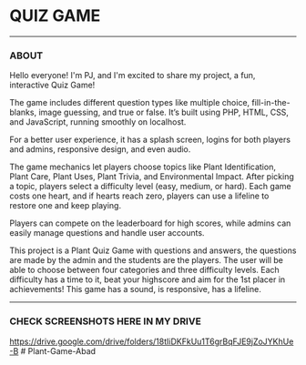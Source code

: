 
# QUIZ GAME
---
### ABOUT 
Hello everyone! I'm PJ, and I'm excited to share my project, a fun, interactive Quiz Game!

The game includes different question types like multiple choice, fill-in-the-blanks, image guessing, and true or false. It’s built using PHP, HTML, CSS, and JavaScript, running smoothly on localhost.

For a better user experience, it has a splash screen, logins for both players and admins, responsive design, and even audio.

The game mechanics let players choose topics like Plant Identification, Plant Care, Plant Uses, Plant Trivia, and Environmental Impact. After picking a topic, players select a difficulty level (easy, medium, or hard). Each game costs one heart, and if hearts reach zero, players can use a lifeline to restore one and keep playing.

Players can compete on the leaderboard for high scores, while admins can easily manage questions and handle user accounts.
 
This project is a Plant Quiz Game with questions and answers, the questions are made by the admin and the students are the players.
The user will be able to choose between four categories and three difficulty levels.
Each difficulty has a time to it, beat your highscore and aim for the 1st placer in achievements!
This game has a sound, is responsive, has a lifeline. 

---
 
### CHECK SCREENSHOTS HERE IN MY DRIVE

https://drive.google.com/drive/folders/18tIiDKFkUu1T6grBqFJE9jZoJYKhUe-B
#   P l a n t - G a m e - A b a d  
 